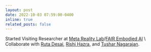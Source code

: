 ```yaml
---
layout: post
date: 2022-10-03 07:59:00-0400
inline: true
related_posts: false
---
```


Started Visiting Researcher at [Meta Reality Lab](https://about.meta.com/realitylabs//)/[FAIR Embodied AI](https://ai.meta.com/) \\
Collaborate with [Ruta Desai](https://rutadesai.github.io/), [Rishi Hazra](https://rishihazra.github.io/), and [Tushar Nagarajan](https://tushar-n.github.io/).
